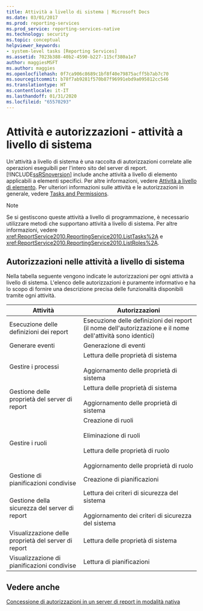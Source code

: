 ```yaml
---
title: Attività a livello di sistema | Microsoft Docs
ms.date: 03/01/2017
ms.prod: reporting-services
ms.prod_service: reporting-services-native
ms.technology: security
ms.topic: conceptual
helpviewer_keywords:
- system-level tasks [Reporting Services]
ms.assetid: 7023b388-40b2-4590-b227-115cf380a1e7
author: maggiesMSFT
ms.author: maggies
ms.openlocfilehash: 0f7ca906c8689c1bf8f40e79875acff5b7ab7c70
ms.sourcegitcommit: b78f7ab9281f570b87f96991ebd9a095812cc546
ms.translationtype: HT
ms.contentlocale: it-IT
ms.lasthandoff: 01/31/2020
ms.locfileid: "65570293"
---
```

# <a name="tasks-and-permissions---system-level-tasks"></a>Attività e autorizzazioni - attività a livello di sistema
  Un'attività a livello di sistema è una raccolta di autorizzazioni correlate alle operazioni eseguibili per l'intero sito del server di report. [!INCLUDE[ssRSnoversion](../../includes/ssrsnoversion-md.md)] include anche attività a livello di elemento applicabili a elementi specifici. Per altre informazioni, vedere [Attività a livello di elemento](../../reporting-services/security/tasks-and-permissions-item-level-tasks.md). Per ulteriori informazioni sulle attività e le autorizzazioni in generale, vedere [Tasks and Permissions](../../reporting-services/security/tasks-and-permissions.md).  
  
> [!NOTE]  
>  Se si gestiscono queste attività a livello di programmazione, è necessario utilizzare metodi che supportano attività a livello di sistema. Per altre informazioni, vedere <xref:ReportService2010.ReportingService2010.ListTasks%2A> e <xref:ReportService2010.ReportingService2010.ListRoles%2A>.  
  
## <a name="permissions-in-system-level-tasks"></a>Autorizzazioni nelle attività a livello di sistema  
 Nella tabella seguente vengono indicate le autorizzazioni per ogni attività a livello di sistema. L'elenco delle autorizzazioni è puramente informativo e ha lo scopo di fornire una descrizione precisa delle funzionalità disponibili tramite ogni attività.  
  
|Attività|Autorizzazioni|  
|----------|-----------------|  
|Esecuzione delle definizioni dei report|Esecuzione delle definizioni dei report (il nome dell'autorizzazione e il nome dell'attività sono identici)|  
|Generare eventi|Generazione di eventi|  
|Gestire i processi|Lettura delle proprietà di sistema<br /><br /> Aggiornamento delle proprietà di sistema|  
|Gestione delle proprietà del server di report|Lettura delle proprietà di sistema<br /><br /> Aggiornamento delle proprietà di sistema|  
|Gestire i ruoli|Creazione di ruoli<br /><br /> Eliminazione di ruoli<br /><br /> Lettura delle proprietà di ruolo<br /><br /> Aggiornamento delle proprietà di ruolo|  
|Gestione di pianificazioni condivise|Creazione di pianificazioni|  
|Gestione della sicurezza del server di report|Lettura dei criteri di sicurezza del sistema<br /><br /> Aggiornamento dei criteri di sicurezza del sistema|  
|Visualizzazione delle proprietà del server di report|Lettura delle proprietà di sistema|  
|Visualizzazione di pianificazioni condivise|Lettura di pianificazioni|  
  
## <a name="see-also"></a>Vedere anche  
 [Concessione di autorizzazioni in un server di report in modalità nativa](../../reporting-services/security/granting-permissions-on-a-native-mode-report-server.md)  
  
  
